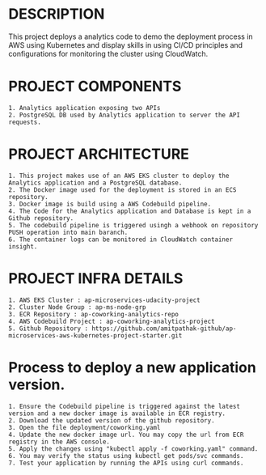 # DESCRIPTION
This project deploys a analytics code to demo the deployment process in AWS using Kubernetes and display skills in using CI/CD principles and configurations for monitoring the cluster using CloudWatch.

# PROJECT COMPONENTS 
    1. Analytics application exposing two APIs
    2. PostgreSQL DB used by Analytics application to server the API requests.

# PROJECT ARCHITECTURE
    1. This project makes use of an AWS EKS cluster to deploy the Analytics application and a PostgreSQL database. 
    2. The Docker image used for the deployment is stored in an ECS repository.
    3. Docker image is build using a AWS Codebuild pipeline.
    4. The Code for the Analytics application and Database is kept in a Github repository.
    5. The codebuild pipeline is triggered usingh a webhook on repository PUSH operation into main baranch.
    6. The container logs can be monitored in CloudWatch container insight.

# PROJECT INFRA DETAILS
    1. AWS EKS Cluster : ap-microservices-udacity-project
    2. Cluster Node Group : ap-ms-node-grp
    3. ECR Repository : ap-coworking-analytics-repo
    4. AWS Codebuild Project : ap-coworking-analytics-project
    5. Github Repository : https://github.com/amitpathak-github/ap-microservices-aws-kubernetes-project-starter.git

# Process to deploy a new application version.
    1. Ensure the Codebuild pipeline is triggered against the latest version and a new docker image is available in ECR registry.
    2. Download the updated version of the github repository.
    3. Open the file deployment/coworking.yaml
    4. Update the new docker image url. You may copy the url from ECR registry in the AWS console.
    5. Apply the changes using "kubectl apply -f coworking.yaml" command.
    6. You may verify the status using kubectl get pods/svc commands.
    7. Test your application by running the APIs using curl commands.
